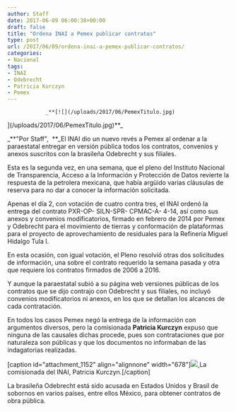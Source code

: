 ```yaml
---
author: Staff
date: 2017-06-09 06:00:38+00:00
draft: false
title: "Ordena INAI a Pemex publicar contratos"
type: post
url: /2017/06/09/ordena-inai-a-pemex-publicar-contratos/
categories:
- Nacional
tags:
- INAI
- Odebrecht
- Patricia Kurczyn
- Pemex
---
```



				_**[![](/uploads/2017/06/PemexTitulo.jpg)
](/uploads/2017/06/PemexTitulo.jpg)**_

_**"Por Staff",  **_El INAI dio un nuevo revés a Pemex al ordenar a la paraestatal entregar en versión pública todos los contratos, convenios y anexos suscritos con la brasileña Odebrecht y sus filiales.

Esta es la segunda vez, en una semana, que el pleno del Instituto Nacional de Transparencia, Acceso a la Información y Protección de Datos revierte la respuesta de la petrolera mexicana, que había argüido varias cláusulas de reserva para no dar a conocer la información solicitada.

Apenas el día 2, con votación de cuatro contra tres, el INAI ordenó la entrega del contrato PXR-OP- SILN-SPR- CPMAC-A- 4-14, así como sus anexos y convenios modificatorios, firmado en febrero de 2014 por Pemex y Odebrecht para el movimiento de tierras y conformación de plataformas para el proyecto de aprovechamiento de residuales para la Refinería Miguel Hidalgo Tula I.

En esta ocasión, con igual votación, el Pleno resolvió otras dos solicitudes de información, una sobre el contrato requerido la semana pasada y otra que requiere los contratos firmados de 2006 a 2016.

Y aunque la paraestatal subió a su página web versiones públicas de los contratos que se dijo contrajo con Odebrecht y sus filiales, no incluyó convenios modificatorios ni anexos, en los que se detallan los alcances de cada contratación.

En todos los casos Pemex negó la entrega de la información con argumentos diversos, pero la comisionada **Patricia Kurczyn** expuso que ninguna de las causales dichas procede, pues son contrataciones que por naturaleza son públicas y que los documentos no informaban de las indagatorias realizadas.

[caption id="attachment_1152" align="alignnone" width="678"][![](/uploads/2017/06/ComisionadaINAI.jpg)
](/uploads/2017/06/ComisionadaINAI.jpg) La comisionada del INAI, Patricia Kurczyn.[/caption]

La brasileña Odebrecht está sido acusada en Estados Unidos y Brasil de sobornos en varios países, entre ellos México, para obtener contratos de obra pública.		
